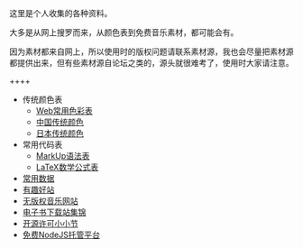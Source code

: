 这里是个人收集的各种资料。

大多是从网上搜罗而来，从颜色表到免费音乐素材，都可能会有。

因为素材都来自网上，所以使用时的版权问题请联系素材源，我也会尽量把素材源都提供出来，但有些素材源自论坛之类的，源头就很难考了，使用时大家请注意。

++++

-	传统颜色表
	+	[Web常用色彩表](/page/webcolor)
	+	[中国传统颜色](/page/chinesecolor)
	+	[日本传统颜色](/page/japanesecolor)
-	常用代码表
	+	[MarkUp语法表](/page/markup)
	+	[LaTeX数学公式表](/page/latex)
-	[常用数据](/article/library/data.md)
-	[有趣好站](/article/library/website.md)
-	[无版权音乐网站](/article/library/freemusic.md)
-	[电子书下载站集锦](/article/library/ebooks.md)
-	[开源许可小小节](/article/library/license.md)
-	[免费NodeJS托管平台](/article/library/freenodeplatform.md)